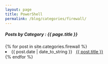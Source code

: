 ```yaml
---
layout: page
title: PowerShell
permalink: /blog/categories/firewall/
---
```


<h5> Posts by Category : {{ page.title }} </h5>

<div class="card">
{% for post in site.categories.firewall %}
 <li class="category-posts"><span>{{ post.date | date_to_string }}</span> &nbsp; <a href="{{ post.url }}">{{ post.title }}</a></li>
{% endfor %}
</div>
